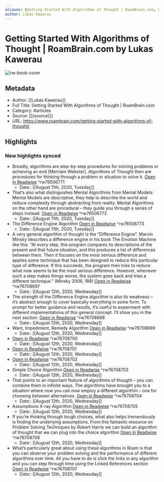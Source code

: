 ```yaml
---
aliases: [Getting Started With Algorithms of Thought | RoamBrain.com, Getting Started With Algorithms of Thought | RoamBrain.com]
author: Lukas Kawerau
---
```

# Getting Started With Algorithms of Thought | RoamBrain.com by Lukas Kawerau

![rw-book-cover](https://readwise-assets.s3.amazonaws.com/static/images/article0.00998d930354.png)

## Metadata
- Author: [[Lukas Kawerau]]
- Full Title: Getting Started With Algorithms of Thought | RoamBrain.com
- Category: #articles
- Source: [[{source}]]
- URL: https://www.roambrain.com/getting-started-with-algorithms-of-thought/

## Highlights
### New highlights synced
- Broadly, algorithms are step-by-step procedures for solving problems or achieving an end [Merriam Webster]. Algorithms of Thought then are procedures for thinking through a problem or situation to solve it. [Open in Readwise](https://readwise.io/open/76506771) ^rw76506771
    - Date:: [[August 11th, 2020, Tuesday]]
- That’s also what distinguishes Mental Algorithms from Mental Models: Mental Models are descriptive, they help to describe the world and reduce complexity through abstracting from reality. Mental Algorithms on the other hand are procedural – they guide you through a series of steps instead. [Open in Readwise](https://readwise.io/open/76506772) ^rw76506772
    - Date:: [[August 11th, 2020, Tuesday]]
- The Difference Engine Algorithm [Open in Readwise](https://readwise.io/open/76506773) ^rw76506773
    - Date:: [[August 11th, 2020, Tuesday]]
- A very general algorithm of thought is the “Difference Engine”. Marvin Minsky describes a difference engine in his book The Emotion Machine like this:
  “At every step, this program compares its descriptions of the present and that future situation, and this produces a list of differences between them. Then it focuses on the most serious difference and applies some technique that has been designed to reduce this particular type of difference. If this succeeds, the program then tries to reduce what now seems to be the most serious difference. However, whenever such a step makes things worse, the system goes back and tries a different technique.” (Minsky 2006, 188) [Open in Readwise](https://readwise.io/open/76708697) ^rw76708697
    - Date:: [[August 12th, 2020, Wednesday]]
- The strength of the Difference Engine algorithm is also its weakness – it’s abstract enough to cover basically everything in some form. To prompt for better guidance and results, it’s useful to experiment with different implementations of this general concept. I’ll show you in the next section. [Open in Readwise](https://readwise.io/open/76708698) ^rw76708698
    - Date:: [[August 12th, 2020, Wednesday]]
- Want, Impediment, Remedy Algorithm [Open in Readwise](https://readwise.io/open/76708699) ^rw76708699
    - Date:: [[August 12th, 2020, Wednesday]]
-  [Open in Readwise](https://readwise.io/open/76708700) ^rw76708700
    - Date:: [[August 12th, 2020, Wednesday]]
-  [Open in Readwise](https://readwise.io/open/76708701) ^rw76708701
    - Date:: [[August 12th, 2020, Wednesday]]
-  [Open in Readwise](https://readwise.io/open/76708702) ^rw76708702
    - Date:: [[August 12th, 2020, Wednesday]]
- Simple Choice Algorithm [Open in Readwise](https://readwise.io/open/76708703) ^rw76708703
    - Date:: [[August 12th, 2020, Wednesday]]
- That points to an important feature of algorithms of thought – you can combine them in infinite ways. The algorithms have brought you to a situation where now you can now employ a different algorithm – one for choosing between alternatives. [Open in Readwise](https://readwise.io/open/76708704) ^rw76708704
    - Date:: [[August 12th, 2020, Wednesday]]
- Assumptions X-ray Algorithm [Open in Readwise](https://readwise.io/open/76708705) ^rw76708705
    - Date:: [[August 12th, 2020, Wednesday]]
- If you’re thinking through tough choices, what also helps tremendously is finding the underlying assumptions. From this fantastic resource on Problem Solving Techniques by Robert Harris we can build an algorithm of thought that we can plug into the choice algorithm [Open in Readwise](https://readwise.io/open/76708706) ^rw76708706
    - Date:: [[August 12th, 2020, Wednesday]]
- What’s particularly great about using these algorithms in Roam is that you can observe your problem solving and the performance of different algorithms over time. All you have to do is click the links in any algorithm and you can step through time using the Linked References section [Open in Readwise](https://readwise.io/open/76708707) ^rw76708707
    - Date:: [[August 12th, 2020, Wednesday]]

